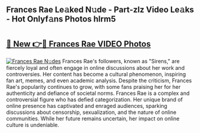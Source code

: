 ## Frances Rae Le𝚊ked N𝚞de - Part-zlz Video Le𝚊ks - Hot Onlyf𝚊ns Photos hlrm5

# <h2><a href="http://ab86782.deff.icu/?id=Frances+Rae">🔗 New 👉🔴 Frances Rae VIDEO Photos</a></h2>

[![Frances Rae N𝚞des](https://i.imgur.com/rIISA9y.gif)](http://ab86782.deff.icu/?id=Frances+Rae)
Frances Rae's followers, known as "Sirens," are fiercely loyal and often engage in online discussions about her work and controversies. Her content has become a cultural phenomenon, inspiring fan art, memes, and even academic analysis. Despite the criticism, Frances Rae's popularity continues to grow, with some fans praising her for her authenticity and defiance of societal norms. Frances Rae is a complex and controversial figure who has defied categorization. Her unique brand of online presence has captivated and enraged audiences, sparking discussions about censorship, sexualization, and the nature of online communities. While her future remains uncertain, her impact on online culture is undeniable.
